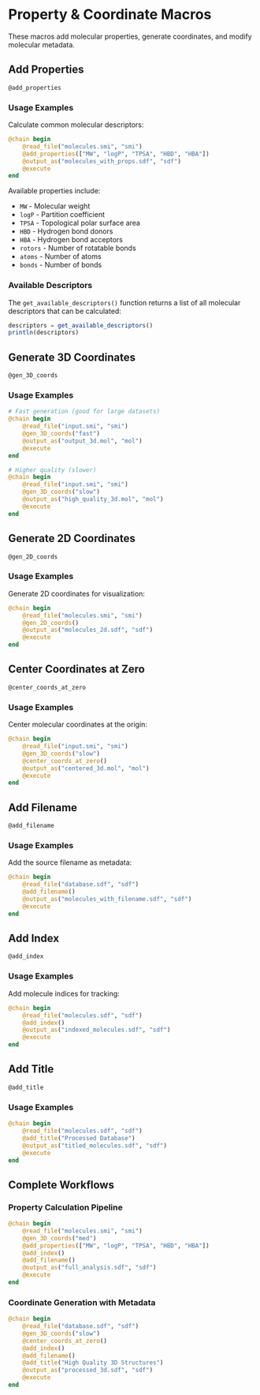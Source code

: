 # Property & Coordinate Macros

These macros add molecular properties, generate coordinates, and modify molecular metadata.

## Add Properties

```@docs
@add_properties
```

### Usage Examples

Calculate common molecular descriptors:

```julia
@chain begin
    @read_file("molecules.smi", "smi")
    @add_properties(["MW", "logP", "TPSA", "HBD", "HBA"])
    @output_as("molecules_with_props.sdf", "sdf")
    @execute
end
```

Available properties include:
- `MW` - Molecular weight
- `logP` - Partition coefficient
- `TPSA` - Topological polar surface area
- `HBD` - Hydrogen bond donors
- `HBA` - Hydrogen bond acceptors
- `rotors` - Number of rotatable bonds
- `atoms` - Number of atoms
- `bonds` - Number of bonds

### Available Descriptors

The `get_available_descriptors()` function returns a list of all molecular descriptors that can be calculated:

```julia
descriptors = get_available_descriptors()
println(descriptors)
```

## Generate 3D Coordinates

```@docs
@gen_3D_coords
```

### Usage Examples

```julia
# Fast generation (good for large datasets)
@chain begin
    @read_file("input.smi", "smi")
    @gen_3D_coords("fast")
    @output_as("output_3d.mol", "mol")
    @execute
end

# Higher quality (slower)
@chain begin
    @read_file("input.smi", "smi")
    @gen_3D_coords("slow")
    @output_as("high_quality_3d.mol", "mol")
    @execute
end
```

## Generate 2D Coordinates

```@docs
@gen_2D_coords
```

### Usage Examples

Generate 2D coordinates for visualization:

```julia
@chain begin
    @read_file("molecules.smi", "smi")
    @gen_2D_coords()
    @output_as("molecules_2d.sdf", "sdf")
    @execute
end
```

## Center Coordinates at Zero

```@docs
@center_coords_at_zero
```

### Usage Examples

Center molecular coordinates at the origin:

```julia
@chain begin
    @read_file("input.smi", "smi")
    @gen_3D_coords("slow")
    @center_coords_at_zero()
    @output_as("centered_3d.mol", "mol")
    @execute
end
```

## Add Filename

```@docs
@add_filename
```

### Usage Examples

Add the source filename as metadata:

```julia
@chain begin
    @read_file("database.sdf", "sdf")
    @add_filename()
    @output_as("molecules_with_filename.sdf", "sdf")
    @execute
end
```

## Add Index

```@docs
@add_index
```

### Usage Examples

Add molecule indices for tracking:

```julia
@chain begin
    @read_file("molecules.sdf", "sdf")
    @add_index()
    @output_as("indexed_molecules.sdf", "sdf")
    @execute
end
```

## Add Title

```@docs
@add_title
```

### Usage Examples

```julia
@chain begin
    @read_file("molecules.sdf", "sdf")
    @add_title("Processed Database")
    @output_as("titled_molecules.sdf", "sdf")
    @execute
end
```

## Complete Workflows

### Property Calculation Pipeline

```julia
@chain begin
    @read_file("molecules.smi", "smi")
    @gen_3D_coords("med")
    @add_properties(["MW", "logP", "TPSA", "HBD", "HBA"])
    @add_index()
    @add_filename()
    @output_as("full_analysis.sdf", "sdf")
    @execute
end
```

### Coordinate Generation with Metadata

```julia
@chain begin
    @read_file("database.sdf", "sdf")
    @gen_3D_coords("slow")
    @center_coords_at_zero()
    @add_index()
    @add_filename()
    @add_title("High Quality 3D Structures")
    @output_as("processed_3d.sdf", "sdf")
    @execute
end
```